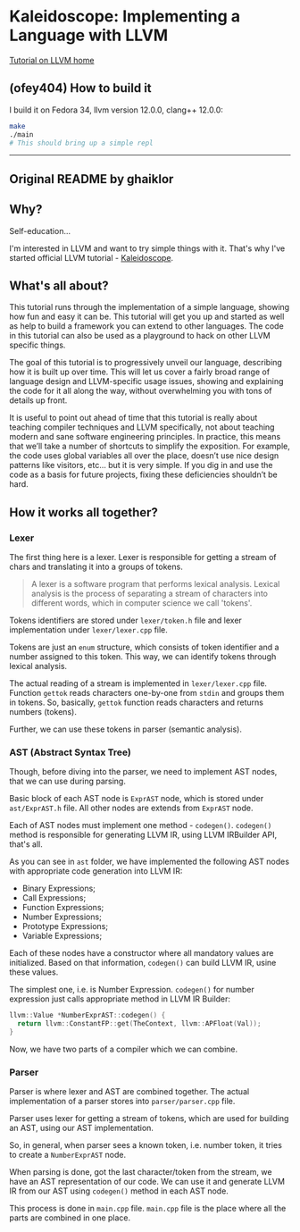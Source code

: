 # Kaleidoscope: Implementing a Language with LLVM

[Tutorial on LLVM home](https://llvm.org/docs/tutorial/MyFirstLanguageFrontend/index.html)

## (ofey404) How to build it
I build it on Fedora 34, llvm version 12.0.0, clang++ 12.0.0:

```bash
make
./main
# This should bring up a simple repl
```

----

## Original README by ghaiklor

## Why?

Self-education...

I'm interested in LLVM and want to try simple things with it.
That's why I've started official LLVM tutorial - [Kaleidoscope](http://llvm.org/docs/tutorial).

## What's all about?

This tutorial runs through the implementation of a simple language, showing how fun and easy it can be.
This tutorial will get you up and started as well as help to build a framework you can extend to other languages.
The code in this tutorial can also be used as a playground to hack on other LLVM specific things.

The goal of this tutorial is to progressively unveil our language, describing how it is built up over time.
This will let us cover a fairly broad range of language design and LLVM-specific usage issues, showing and explaining the code for it all along the way, without overwhelming you with tons of details up front.

It is useful to point out ahead of time that this tutorial is really about teaching compiler techniques and LLVM specifically, not about teaching modern and sane software engineering principles.
In practice, this means that we’ll take a number of shortcuts to simplify the exposition.
For example, the code uses global variables all over the place, doesn’t use nice design patterns like visitors, etc... but it is very simple.
If you dig in and use the code as a basis for future projects, fixing these deficiencies shouldn’t be hard.

## How it works all together?

### Lexer

The first thing here is a lexer.
Lexer is responsible for getting a stream of chars and translating it into a groups of tokens.

> A lexer is a software program that performs lexical analysis. Lexical analysis is the process of separating a stream of characters into different words, which in computer science we call 'tokens'.

Tokens identifiers are stored under `lexer/token.h` file and lexer implementation under `lexer/lexer.cpp` file.

Tokens are just an `enum` structure, which consists of token identifier and a number assigned to this token.
This way, we can identify tokens through lexical analysis.

The actual reading of a stream is implemented in `lexer/lexer.cpp` file.
Function `gettok` reads characters one-by-one from `stdin` and groups them in tokens.
So, basically, `gettok` function reads characters and returns numbers (tokens).

Further, we can use these tokens in parser (semantic analysis).

### AST (Abstract Syntax Tree)

Though, before diving into the parser, we need to implement AST nodes, that we can use during parsing.

Basic block of each AST node is `ExprAST` node, which is stored under `ast/ExprAST.h` file.
All other nodes are extends from `ExprAST` node.

Each of AST nodes must implement one method - `codegen()`.
`codegen()` method is responsible for generating LLVM IR, using LLVM IRBuilder API, that's all.

As you can see in `ast` folder, we have implemented the following AST nodes with appropriate code generation into LLVM IR:

- Binary Expressions;
- Call Expressions;
- Function Expressions;
- Number Expressions;
- Prototype Expressions;
- Variable Expressions;

Each of these nodes have a constructor where all mandatory values are initialized.
Based on that information, `codegen()` can build LLVM IR, usine these values.

The simplest one, i.e. is Number Expression.
`codegen()` for number expression just calls appropriate method in LLVM IR Builder:

```c++
llvm::Value *NumberExprAST::codegen() {
  return llvm::ConstantFP::get(TheContext, llvm::APFloat(Val));
}
```

Now, we have two parts of a compiler which we can combine.

### Parser

Parser is where lexer and AST are combined together.
The actual implementation of a parser stores into `parser/parser.cpp` file.

Parser uses lexer for getting a stream of tokens, which are used for building an AST, using our AST implementation.

So, in general, when parser sees a known token, i.e. number token, it tries to create a `NumberExprAST` node.

When parsing is done, got the last character/token from the stream, we have an AST representation of our code.
We can use it and generate LLVM IR from our AST using `codegen()` method in each AST node.

This process is done in `main.cpp` file.
`main.cpp` file is the place where all the parts are combined in one place.
